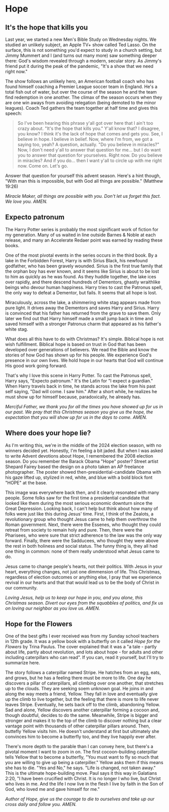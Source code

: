 # Hope

## It's the hope that kills you

Last year, we started a new Men's Bible Study on Wednesday nights. We studied an unlikely subject, an Apple TV+ show called Ted Lasso. On the surface, this is not something you'd expect to study in a church setting, but Jimmy Mummert and I (and turns out many more) saw something deeper there: God's wisdom revealed through a modern, secular story. As Jimmy's friend put it during the peak of the pandemic, "It's a show that we need right now."

The show follows an unlikely hero, an American football coach who has found himself coaching a Premier League soccer team in England. He's a total fish out of water, but over the course of the season he and the team find redemption in one another. The climax of the season occurs when they are one win aways from avoiding relegation (being demoted to the minor leagues). Coach Ted gathers the team together at half time and gives this speech:

> So I've been hearing this phrase y'all got over here that I ain't too crazy about. "It's the hope that kills you." Y'all know that? I disagree, you know? I think it's the lack of hope that comes and gets you. See, I believe in hope. I believe in belief. Now, where I'm from, we got a saying too, yeah? A question, actually. "Do you believe in miracles?" Now, I don't need y'all to answer that question for me... but I do want you to answer that question for yourselves. Right now. Do you believe in miracles? And if you do... then I want y'all to circle up with me right now. Come on. Let's go.

Answer that question for yourself this advent season. Here's a hint though, "With man this is impossible, but with God all things are possible." (Matthew 19:26)

*Miracle Maker, all things are possible with you. Don't let us forget this fact. We love you. AMEN.*

## Expecto patronum

The Harry Potter series is probably the most significant work of fiction for my generation. Many of us waited in line outside Barnes & Noble at each release, and many an Accelerate Redaer point was earned by reading these books. 

One of the most pivotal events in the series occurs in the third book.  By a lake in the Forbidden Forest, Harry is with Sirius Black, his newfound godfather, who has been gravely wounded. Sirius is the first true family that the orphan boy has ever known, and it seems like Sirius is about to be lost to him as quickly as he was found. As they huddle together, the lake ices over rapidly, and there descend hundreds of Dementors, ghastly wraithlike beings who devour human happiness. Harry tries to cast the Patronus spell, the only way to defeat a Dementor, but fails. It seems that all hope is lost.

Miraculously, across the lake, a shimmering white stag appears made from pure light. It drives away the Dementors and saves Harry and Sirius. Harry is convinced that his father has returned from the grave to save them. Only later we find out that Harry himself made a small jump back in time and saved himself with a stronger Patronus charm that appeared as his father's white stag.

What does all this have to do with Christmas? It's simple. Biblical hope is not wish fulfillment. Biblical hope is based on trust in God that has been developed over generations of believers. We read the Bible and know the stories of how God has shown up for his people. We experience God's presence in our own lives. We hold hope in our hearts that God will continue His good work going forward.

That's why I love this scene in Harry Potter. To cast the Patronus spell, Harry says, "Expecto patronum." It's the Latin for "I expect a guardian." When Harry travels back in time, he stands across the lake from his past self saying, "Dad will come. I saw him." After a short while, he realizes he must show up for himself because, paradoxically, he already has.

*Merciful Father, we thank you for all the times you have showed up for us in our past. We pray that this Christmas season you give us the hope, the expectation that you will show up for us in the days to come. AMEN.*

## Where does your hope lie?

As I'm writing this, we're in the middle of the 2024 election season, with no winners decided yet. Honestly, I'm feeling a bit jaded. But when I was asked to write Advent devotions about Hope, I remembered the 2008 election season. Do you remember the Barack Obama "Hope" poster? Street artist Shepard Fairey based the design on a photo taken an AP freelance photographer. The poster showed then-presidential-candidate Obama with his gaze lifted up, stylized in red, white, and blue with a bold block font "HOPE" at the base.

This image was everywhere back then, and it clearly resonated with many people. Some folks saw for the first time a presidential candidate that looked like them during the most serious economic downturn since the Great Depression. Looking back, I can't help but think about how many of folks were just like this during Jesus' time. First, I think of the Zealots, a revolutionary group who thought Jesus came to help them overthrow the Roman government. Next, there were the Essenes, who thought they could retreat from society to remain holy and pure. Then, there were the Pharisees, who were sure that strict adherence to the law was the only way forward. Finally, there were the Sadducees, who thought they were above the rest in both holiness and social status. The funny thing is, they all had one thing in common: none of them really understood what Jesus came to do.

Jesus came to change people's hearts, not their politics. With Jesus in your heart, everything changes, not just one dimmension of life. This Christmas, regardless of election outcomes or anything else, I pray that we experience revival in our hearts and that that would lead us to be the body of Christ in our community.

*Loving Jesus, help us to keep our hope in you, and you alone, this Christmas season. Divert our eyes from the squabbles of politics, and fix us on loving our neighbor as you love us. AMEN.*

## Hope for the Flowers

One of the best gifts I ever received was from my Sunday school teachers in 12th grade. It was a yellow book with a butterfly on it called *Hope for the Flowers* by Trina Paulus. The cover explained that it was a "a tale - partly about life, partly about revolution, and lots about hope - for adults and other including caterpillars who can read". If you can, read it yourself, but I'll try to summarize here.

The story follows a caterpillar named Stripe. He hatches from an egg, eats, and grows, but he has a feeling there must be more to life. One day he discovers a pillar of caterpillars, all climbing over one another, that stretches up to the clouds. They are seeking soem unknown goal. He joins in and along the way meets a friend, Yellow. They fall in love and eventually give up the climb to live together, but the feeling that there is more to life never leaves Stripe. Eventually, he sets back off to the climb, abandoning Yellow. Sad and alone, Yellow discovers another caterpillar forming a cocoon and, though doubtful, decides to do the same. Meanwhile, Stripe is bigger and stronger and makes it to the top of the climb to discover nothing but a clear vantage point with thousands of other caterpillar pillars around. Then, buttefly Yellow visits him. He doesn't understand at first but ultimately she convinces him to become a butterfly too, and they live happily ever after.

There's more depth to the parable than I can convey here, but there's a pivotal moment I want to zoom in on. The first cocoon-building caterpillar tells Yellow that to become a butterfly, "You must want to fly so much that you are willing to give up being a caterpiller." Yellow asks them if this means she has to die. "Yes and No," he says. "Life is changed, not taken away." This is the ultimate hope-building move. Paul says it this way in Galatians 2:20, "I have been crucified with Christ. It is no longer I who live, but Christ who lives in me. And the life I now live in the flesh I live by faith in the Son of God, who loved me and gave himself for me."

*Author of Hope, give us the courage to die to ourselves and take up our cross daily and follow you. AMEN.*
